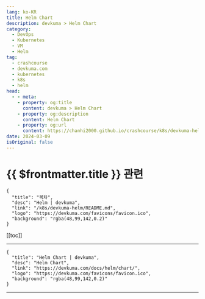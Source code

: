 ```yaml
---
lang: ko-KR
title: Helm Chart
description: devkuma > Helm Chart
category: 
  - DevOps
  - Kubernetes
  - VM
  - Helm
tag: 
  - crashcourse
  - devkuma.com
  - kubernetes
  - k8s
  - helm
head:
  - - meta:
    - property: og:title
      content: devkuma > Helm Chart
    - property: og:description
      content: Helm Chart
    - property: og:url
      content: https://chanhi2000.github.io/crashcourse/k8s/devkuma-helm/chart.html
date: 2024-03-09
isOriginal: false
---
```


# {{ $frontmatter.title }} 관련

```component VPCard
{
  "title": "목차",
  "desc": "Helm | devkuma",
  "link": "/k8s/devkuma-helm/README.md",
  "logo": "https://devkuma.com/favicons/favicon.ico",
  "background": "rgba(48,99,142,0.2)"
}
```

[[toc]]

---

```component VPCard
{
  "title": "Helm Chart | devkuma", 
  "desc": "Helm Chart", 
  "link": "https://devkuma.com/docs/helm/chart/", 
  "logo": "https://devkuma.com/favicons/favicon.ico",
  "background": "rgba(48,99,142,0.2)"
}
```

<!-- TODO: 작성 -->

---

<TagLinks />